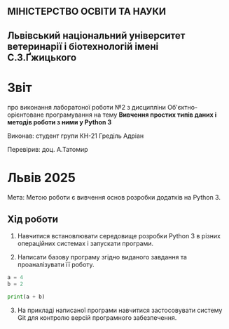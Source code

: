 ## МІНІСТЕРСТВО ОСВІТИ ТА НАУКИ

## Львівський національний університет ветеринарії і біотехнологій імені С.З.Ґжицького

# Звіт

про виконання лаборатоної роботи №2 з дисципліни Об'єктно-орієнтоване програмування на тему 
**Вивчення простих типів даних і методів роботи з ними у Python 3**

Виконав: студент групи КН-21 Греділь Адріан

Перевірив: доц. А.Татомир

# Львів 2025
Мета: Метою роботи є вивчення основ розробки додатків на Python 3.

## Хід роботи

1. Навчитися встановлювати середовище розробки Python 3 в різних операційних системах і запускати програми.


2. Написати базову програму згідно виданого завдання та проаналізувати її роботу.

```py
a = 4
b = 2

print(a + b)
```
3. На прикладі написаної програми навчитися застосовувати систему Git для контролю версій програмного забезпечення.
